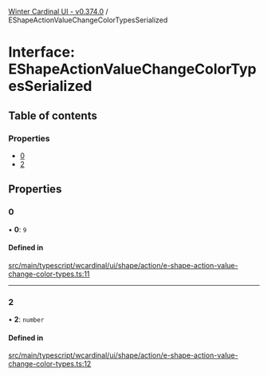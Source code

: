 [Winter Cardinal UI - v0.374.0](../index.md) / EShapeActionValueChangeColorTypesSerialized

# Interface: EShapeActionValueChangeColorTypesSerialized

## Table of contents

### Properties

- [0](EShapeActionValueChangeColorTypesSerialized.md#0)
- [2](EShapeActionValueChangeColorTypesSerialized.md#2)

## Properties

### 0

• **0**: ``9``

#### Defined in

[src/main/typescript/wcardinal/ui/shape/action/e-shape-action-value-change-color-types.ts:11](https://github.com/winter-cardinal/winter-cardinal-ui/blob/v0.310.1/src/main/typescript/wcardinal/ui/shape/action/e-shape-action-value-change-color-types.ts#L11)

___

### 2

• **2**: `number`

#### Defined in

[src/main/typescript/wcardinal/ui/shape/action/e-shape-action-value-change-color-types.ts:12](https://github.com/winter-cardinal/winter-cardinal-ui/blob/v0.310.1/src/main/typescript/wcardinal/ui/shape/action/e-shape-action-value-change-color-types.ts#L12)
